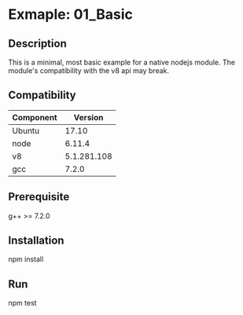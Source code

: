 Exmaple: 01_Basic
=================

Description
-----------
This is a minimal, most basic example for a native nodejs module.
The module's compatibility with the v8 api may break. 

Compatibility
------------

|Component|Version |
|-------|-----------|
|Ubuntu | 17.10     |
|node   | 6.11.4    |
|v8     | 5.1.281.108|
|gcc    | 7.2.0    |

Prerequisite
------------

g++ >= 7.2.0


Installation
------------
npm install

Run
---
npm test